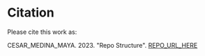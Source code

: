 # Citation

Please cite this work as:

CESAR_MEDINA_MAYA. 2023. "Repo Structure". [REPO_URL_HERE](https://github.com/CesarMedina95/Repo_structure)
